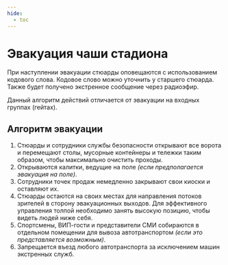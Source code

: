 ```yaml
---
hide:
  - toc
---
```


# Эвакуация чаши стадиона

При наступлении эвакуации стюарды оповещаются с использованием кодового слова. Кодовое слово можно уточнить у старшего стюарда. Также будет получено экстренное сообщение через радиоэфир.

Данный алгоритм действий отличается от эвакуации на входных группах (гейтах).

## Алгоритм эвакуации

1. Стюарды и сотрудники службы безопасности открывают все ворота и перемещают столы, мусорные контейнеры и тележки таким образом, чтобы максимально очистить проходы.
2. Открываются калитки, ведущие на поле *(если предполагается эвакуация на поле)*.
3. Сотрудники точек продаж немедленно закрывают свои киоски и оставляют их.
4. Стюарды остаются на своих местах для направления потоков зрителей в сторону эвакуационных выходов. Для эффективного управления толпой необходимо занять высокую позицию, чтобы видеть людей ниже себя.
5. Спортсмены, ВИП-гости и представители СМИ собираются в отдельном помещении для вывоза автотранспортом *(если это представляется возможным)*.
6. Запрещается въезд любого автотранспорта за исключением машин экстренных служб.
